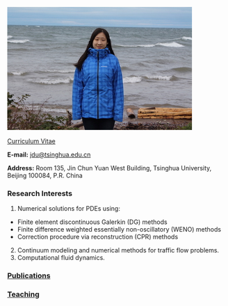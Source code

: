 ![Image](jdu.JPG) 

[Curriculum Vitae](CV.pdf) 

**E-mail:** jdu@tsinghua.edu.cn

**Address:** Room 135, Jin Chun Yuan West Building, Tsinghua University, Beijing 100084, P.R. China 

### Research Interests
1. Numerical solutions for PDEs using:
- Finite element discontinuous Galerkin (DG) methods
- Finite difference weighted essentially non-oscillatory (WENO) methods 
- Correction procedure via reconstruction (CPR) methods
2. Continuum modeling and numerical methods for traffic flow problems.
3. Computational fluid dynamics.

### [Publications](publications.md)

### [Teaching](teaching.md)

